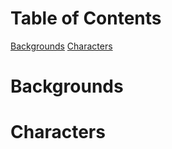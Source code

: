 # Table of Contents
[Backgrounds](https://github.com/kedarguru/renpy-cookbook/blob/master/README.md#backgrounds)
[Characters](https://github.com/kedarguru/renpy-cookbook/blob/master/README.md#characters)
# Backgrounds
# Characters
